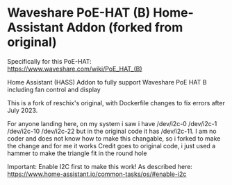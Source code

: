 # Waveshare PoE-HAT (B) Home-Assistant Addon (forked from original)

Specifically for this PoE-HAT: https://www.waveshare.com/wiki/PoE_HAT_(B)

Home Assistant (HASS) Addon to fully support Waveshare PoE HAT B including fan control and display

This is a fork of reschix's original, with Dockerfile changes to fix errors after July 2023.

For anyone landing here, on my system i saw i have 
/dev/i2c-0
/dev/i2c-1
/dev/i2c-10
/dev/i2c-22
but in the original code it has /dev/i2c-11. 
I am no coder and does not know how to make this changable, so i forked to make the change and for me it works
Credit goes to original code, i just used a hammer to make the triangle fit in the round hole

Important: Enable I2C first to make this work! As described here: https://www.home-assistant.io/common-tasks/os/#enable-i2c
